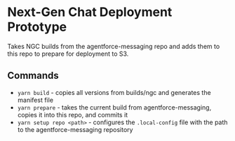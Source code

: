 # Next-Gen Chat Deployment Prototype

Takes NGC builds from the agentforce-messaging repo and adds them to this repo to prepare for deployment to S3.

## Commands

- `yarn build` - copies all versions from builds/ngc and generates the manifest file
- `yarn prepare` - takes the current build from agentforce-messaging, copies it into this repo, and commits it
- `yarn setup repo <path>` - configures the `.local-config` file with the path to the agentforce-messaging repository
